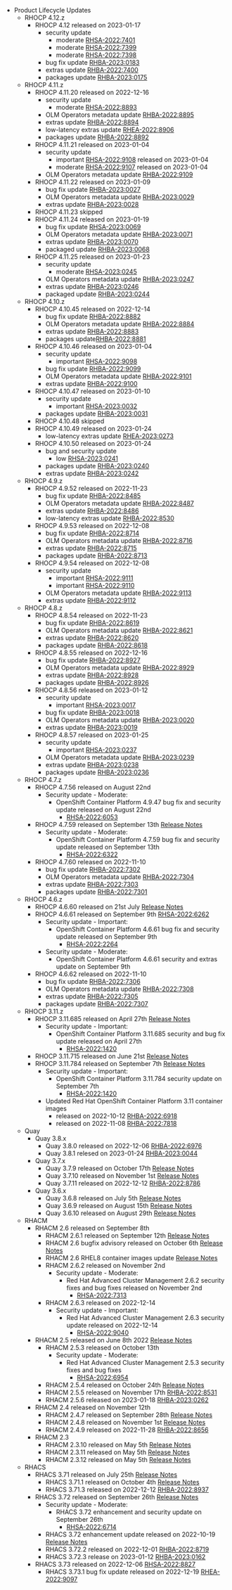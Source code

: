 - Product Lifecycle Updates
    - RHOCP 4.12.z
        - RHOCP 4.12 released on 2023-01-17
            - security update
                - moderate [RHSA-2022:7401](https://access.redhat.com/errata/RHSA-2022:7401)
                - moderate [RHSA-2022:7399](https://access.redhat.com/errata/RHSA-2022:7399)
                - moderate [RHSA-2022:7398](https://access.redhat.com/errata/RHSA-2022:7398)
            - bug fix update [RHBA-2023:0183](https://access.redhat.com/errata/RHBA-2023:0183)
            - extras update [RHBA-2022:7400](https://access.redhat.com/errata/RHBA-2022:7400)
            - packages update [RHBA-2023:0175](https://access.redhat.com/errata/RHBA-2023:0175)
    - RHOCP 4.11.z
        - RHOCP 4.11.20 released on 2022-12-16
            - security update
                - moderate [RHSA-2022:8893](https://access.redhat.com/errata/RHSA-2022:8893)
            - OLM Operators metadata update [RHBA-2022:8895](https://access.redhat.com/errata/RHBA-2022:8895)
            - extras update [RHBA-2022:8894](https://access.redhat.com/errata/RHBA-2022:8894)
            - low-latency extras update [RHEA-2022:8906](https://access.redhat.com/errata/RHEA-2022:8906)
            - packages update [RHBA-2022:8892](https://access.redhat.com/errata/RHBA-2022:8892)
        - RHOCP 4.11.21 released on 2023-01-04
            - security update
                - important [RHSA-2022:9108](https://access.redhat.com/errata/RHSA-2022:9108) released on 2023-01-04
                - moderate [RHSA-2022:9107](https://access.redhat.com/errata/RHSA-2022:9107) released on 2023-01-04
            - OLM Operators metadata update [RHBA-2022:9109](https://access.redhat.com/errata/RHBA-2022:9109)
        - RHOCP 4.11.22 released on 2023-01-09
            - bug fix update [RHBA-2023:0027](https://access.redhat.com/errata/RHBA-2023:0027)
            - OLM Operators metadata update [RHBA-2023:0029](https://access.redhat.com/errata/RHBA-2023:0029)
            - extras update [RHBA-2023:0028](https://access.redhat.com/errata/RHBA-2023:0028)
        - RHOCP 4.11.23 skipped
        - RHOCP 4.11.24 released on 2023-01-19
            - bug fix update [RHSA-2023:0069](https://access.redhat.com/errata/RHSA-2023:0069)
            - OLM Operators metadata update [RHBA-2023:0071](https://access.redhat.com/errata/RHBA-2023:0071)
            - extras update [RHBA-2023:0070](https://access.redhat.com/errata/RHBA-2023:0070)
            - packaged update [RHBA-2023:0068](https://access.redhat.com/errata/RHBA-2023:0068)
        - RHOCP 4.11.25 released on 2023-01-23
            - security update
                - moderate [RHSA-2023:0245](https://access.redhat.com/errata/RHSA-2023:0245)
            - OLM Operators metadata update [RHBA-2023:0247](https://access.redhat.com/errata/RHBA-2023:0247)
            - extras update [RHBA-2023:0246](https://access.redhat.com/errata/RHBA-2023:0246)
            - packaged update [RHBA-2023:0244](https://access.redhat.com/errata/RHBA-2023:0244)
    - RHOCP 4.10.z
        - RHOCP 4.10.45 released on 2022-12-14
            - bug fix update [RHBA-2022:8882](https://access.redhat.com/errata/RHBA-2022:8882)
            - OLM Operators metadata update [RHBA-2022:8884](https://access.redhat.com/errata/RHBA-2022:8884)
            - extras update [RHBA-2022:8883](https://access.redhat.com/errata/RHBA-2022:8883)
            - packages update[RHBA-2022:8881](https://access.redhat.com/errata/RHBA-2022:8881)
        - RHOCP 4.10.46 released on 2023-01-04
            - security update
                - important [RHSA-2022:9098](https://access.redhat.com/errata/RHSA-2022:9098)
            - bug fix update [RHBA-2022:9099](https://access.redhat.com/errata/RHBA-2022:9099)
            - OLM Operators metadata update [RHBA-2022:9101](https://access.redhat.com/errata/RHBA-2022:9101)
            - extras update [RHBA-2022:9100](https://access.redhat.com/errata/RHBA-2022:9100)
        - RHOCP 4.10.47 released on 2023-01-10
            - security update
                - important [RHSA-2023:0032](https://access.redhat.com/errata/RHSA-2023:0032)
            - packages update [RHBA-2023:0031](https://access.redhat.com/errata/RHBA-2023:0031)
        - RHOCP 4.10.48 skipped
        - RHOCP 4.10.49 released on 2023-01-24
            - low-latency extras update [RHEA-2023:0273](https://access.redhat.com/errata/RHEA-2023:0273)
        - RHOCP 4.10.50 released on 2023-01-24
            - bug and security update
                - low [RHSA-2023:0241](https://access.redhat.com/errata/RHSA-2023:0241)
            - packages update [RHBA-2023:0240](https://access.redhat.com/errata/RHBA-2023:0240)
            - extras update [RHBA-2023:0242](https://access.redhat.com/errata/RHBA-2023:0242)
    - RHOCP 4.9.z
        - RHOCP 4.9.52 released on 2022-11-23
            - bug fix update [RHBA-2022:8485](https://access.redhat.com/errata/RHBA-2022:8485)
            - OLM Operators metadata update [RHBA-2022:8487](https://access.redhat.com/errata/RHBA-2022:8487)
            - extras update [RHBA-2022:8486](https://access.redhat.com/errata/RHBA-2022:8486)
            - low-latency extras update [RHBA-2022:8530](https://access.redhat.com/errata/RHBA-2022:8530)
        - RHOCP 4.9.53 released on 2022-12-08
            - bug fix update [RHBA-2022:8714](https://access.redhat.com/errata/RHBA-2022:8714)
            - OLM Operators metadata update [RHBA-2022:8716](https://access.redhat.com/errata/RHBA-2022:8716)
            - extras update [RHBA-2022:8715](https://access.redhat.com/errata/RHBA-2022:8715)
            - packages update [RHBA-2022:8713](https://access.redhat.com/errata/RHBA-2022:8713)
        - RHOCP 4.9.54 released on 2022-12-08
            - security update
                - important [RHSA-2022:9111](https://access.redhat.com/errata/RHSA-2022:9111)
                - important [RHSA-2022:9110](https://access.redhat.com/errata/RHSA-2022:9110)
            - OLM Operators metadata update [RHBA-2022:9113](https://access.redhat.com/errata/RHBA-2022:9113)
            - extras update [RHBA-2022:9112](https://access.redhat.com/errata/RHBA-2022:9112)
    - RHOCP 4.8.z
        - RHOCP 4.8.54 released on 2022-11-23
            - bug fix update [RHBA-2022:8619](https://access.redhat.com/errata/RHBA-2022:8619)
            - OLM Operators metadata update [RHBA-2022:8621](https://access.redhat.com/errata/RHBA-2022:8621)
            - extras update [RHBA-2022:8620](https://access.redhat.com/errata/RHBA-2022:8620)
            - packages update [RHBA-2022:8618](https://access.redhat.com/errata/RHBA-2022:8618)
        - RHOCP 4.8.55 released on 2022-12-16
            - bug fix update [RHBA-2022:8927](https://access.redhat.com/errata/RHBA-2022:8927)
            - OLM Operators metadata update [RHBA-2022:8929](https://access.redhat.com/errata/RHBA-2022:8929)
            - extras update [RHBA-2022:8928](https://access.redhat.com/errata/RHBA-2022:8928)
            - packages update [RHBA-2022:8926](https://access.redhat.com/errata/RHBA-2022:8926)
        - RHOCP 4.8.56 released on 2023-01-12
            - security update
                - important [RHSA-2023:0017](https://access.redhat.com/errata/RHSA-2023:0017)
            - bug fix update [RHBA-2023:0018](https://access.redhat.com/errata/RHBA-2023:0018)
            - OLM Operators metadata update [RHBA-2023:0020](https://access.redhat.com/errata/RHBA-2023:0020)
            - extras update [RHBA-2023:0019](https://access.redhat.com/errata/RHBA-2023:0019)
        - RHOCP 4.8.57 released on 2023-01-25
            - security update
                - important [RHSA-2023:0237](https://access.redhat.com/errata/RHSA-2023:0237)
            - OLM Operators metadata update [RHBA-2023:0239](https://access.redhat.com/errata/RHBA-2023:0239)
            - extras update [RHBA-2023:0238](https://access.redhat.com/errata/RHBA-2023:0238)
            - packages update [RHBA-2023:0236](https://access.redhat.com/errata/RHBA-2023:0236)
    - RHOCP 4.7.z
        - RHOCP 4.7.56 released on August 22nd
            - Security update - Moderate:
                - OpenShift Container Platform 4.9.47 bug fix and security update released on August 22nd
                    - [RHSA-2022:6053](https://access.redhat.com/errata/RHSA-2022:6053)
        - RHOCP 4.7.59 released on September 13th  [Release Notes](https://access.redhat.com/errata/RHBA-2022:6321)
            - Security update - Moderate:
                - OpenShift Container Platform 4.7.59 bug fix and security update released on September 13th
                    - [RHSA-2022:6322](https://access.redhat.com/errata/RHSA-2022:6322)
        - RHOCP 4.7.60 released on 2022-11-10
            - bug fix update [RHBA-2022:7302](https://access.redhat.com/errata/RHBA-2022:7302)
            - OLM Operators metadata update [RHBA-2022:7304](https://access.redhat.com/errata/RHBA-2022:7304)
            - extras update [RHBA-2022:7303](https://access.redhat.com/errata/RHBA-2022:7303)
            - packages update [RHBA-2022:7301](https://access.redhat.com/errata/RHBA-2022:7301)
    - RHOCP 4.6.z
        - RHOCP 4.6.60 released on 21st July [Release Notes](https://access.redhat.com/errata/RHBA-2022:5572)
        - RHOCP 4.6.61 released on September 9th [RHSA-2022:6262](https://access.redhat.com/errata/RHSA-2022:6262)
            - Security update - Important:
                - OpenShift Container Platform 4.6.61 bug fix and security update released on September 9th
                    - [RHSA-2022:2264](https://access.redhat.com/errata/RHSA-2022:2264)
            - Security update - Moderate:
                - OpenShift Container Platform 4.6.61 security and extras update on September 9th
        - RHOCP 4.6.62 released on 2022-11-10
            - bug fix update [RHBA-2022:7306](https://access.redhat.com/errata/RHBA-2022:7306)
            - OLM Operators metadata update [RHBA-2022:7308](https://access.redhat.com/errata/RHBA-2022:7308)
            - extras update [RHBA-2022:7305](https://access.redhat.com/errata/RHBA-2022:7305)
            - packages update [RHBA-2022:7307](https://access.redhat.com/errata/RHBA-2022:7307)
    - RHOCP 3.11.z
        - RHOCP 3.11.685 released on April 27th [Release Notes](https://access.redhat.com/errata/RHBA-2022:1421)
            - Security update - Important:
                - OpenShift Container Platform 3.11.685 security and bug fix update released on April 27th
                    - [RHSA-2022:1420](https://access.redhat.com/errata/RHSA-2022:1420)
        - RHOCP 3.11.715 released on June 21st [Release Notes](https://access.redhat.com/errata/RHSA-2022:4999)
        - RHOCP 3.11.784 released on September 7th [Release Notes](https://access.redhat.com/errata/RHBA-2022:6251)
            - Security update - Important:
                - OpenShift Container Platform 3.11.784 security update on September 7th
                    - [RHSA-2022:1420](https://access.redhat.com/errata/RHSA-2022:1420)
            - Updated Red Hat OpenShift Container Platform 3.11 container images
                - released on 2022-10-12 [RHBA-2022:6918](https://access.redhat.com/errata/RHBA-2022:6918)
                - released on 2022-11-08 [RHBA-2022:7818](https://access.redhat.com/errata/RHBA-2022:7818)
    - Quay
        - Quay 3.8.x
            - Quay 3.8.0 released on 2022-12-06 [RHBA-2022:6976](https://access.redhat.com/errata/RHBA-2022:6976)
            - Quay 3.8.1 relesed on 2023-01-24 [RHBA-2023:0044](https://access.redhat.com/errata/RHBA-2023:0044)
        - Quay 3.7.x
            - Quay 3.7.9 released on October 17th [Release Notes](https://access.redhat.com/errata/RHBA-2022:6930)
            - Quay 3.7.10 released on November 1st [Release Notes](https://access.redhat.com/errata/RHBA-2022:7219)
            - Quay 3.7.11 released on 2022-12-12 [RHBA-2022:8786](https://access.redhat.com/errata/RHBA-2022:8786)
        - Quay 3.6.x
            - Quay 3.6.8 released on July 5th [Release Notes](https://access.redhat.com/errata/RHBA-2022:5417)
            - Quay 3.6.9 released on August 15th [Release Notes](https://access.redhat.com/errata/RHBA-2022:5801)
            - Quay 3.6.10 released on August 29th [Release Notes](https://access.redhat.com/errata/RHBA-2022:6153)
    - RHACM
        - RHACM 2.6 released on September 8th
            - RHACM 2.6.1 released on September 12th [Release Notes](https://access.redhat.com/errata/RHSA-2022:5531)
            - RHACM 2.6 bugfix advisory released on October 6th [Release Notes](https://access.redhat.com/errata/RHBA-2022:6836)
            - RHACM 2.6 RHEL8 container images update [Release Notes](https://access.redhat.com/errata/RHBA-2022:7193)
            - RHACM 2.6.2 released on November 2nd
                - Security update - Moderate:
                    - Red Hat Advanced Cluster Management 2.6.2 security fixes and bug fixes released on November 2nd
                        - [RHSA-2022:7313](https://access.redhat.com/errata/RHSA-2022:7313)
            - RHACM 2.6.3 released on 2022-12-14
                - Security update - Important:
                    - Red Hat Advanced Cluster Management 2.6.3 security update released on 2022-12-14
                        - [RHSA-2022:9040](https://access.redhat.com/errata/RHSA-2022:9040)
        - RHACM 2.5 released on June 8th 2022 [Release Notes](https://access.redhat.com/errata/RHSA-2022:4956)
            - RHACM 2.5.3 released on October 13th
                - Security update - Moderate:
                    - Red Hat Advanced Cluster Management 2.5.3 security fixes and bug fixes
                        - [RHSA-2022:6954](https://access.redhat.com/errata/RHSA-2022:6954)
            - RHACM 2.5.4 released on October 24th [Release Notes](https://access.redhat.com/errata/RHBA-2022:7093)
            - RHACM 2.5.5 released on November 17th [RHBA-2022:8531](https://access.redhat.com/errata/RHBA-2022:8531)
            - RHACM 2.5.6 released on 2023-01-18 [RHBA-2023:0262](https://access.redhat.com/errata/RHBA-2023:0262)
        - RHACM 2.4 released on November 12th
            - RHACM 2.4.7 released on September 28th [Release Notes](https://access.redhat.com/errata/RHBA-2022:6747)
            - RHACM 2.4.8 released on November 1st [Release Notes](https://access.redhat.com/errata/RHSA-2022:7276)
            - RHACM 2.4.9 released on 2022-11-28 [RHBA-2022:8656](https://access.redhat.com/errata/RHBA-2022:8656)
        - RHACM 2.3
            - RHACM 2.3.10 released on May 5th [Release Notes](https://access.redhat.com/errata/RHSA-2022:1715)
            - RHACM 2.3.11 released on May 5th [Release Notes](https://access.redhat.com/errata/RHSA-2022:5392)
            - RHACM 2.3.12 released on May 5th [Release Notes](https://access.redhat.com/errata/RHSA-2022:6271)
    - RHACS
        - RHACS 3.71 released on July 25th [Release Notes](https://access.redhat.com/errata/RHSA-2022:5704)
            - RHACS 3.71.1 released on October 4th [Release Notes](https://access.redhat.com/errata/RHBA-2022:6793)
            - RHACS 3.71.3 released on 2022-12-12 [RHBA-2022:8937](https://access.redhat.com/errata/RHBA-2022:8937)
        - RHACS 3.72 released on September 26th [Release Notes](https://access.redhat.com/errata/RHSA-2022:6714)
            - Security update - Moderate:
                - RHACS 3.72 enhancement and security update on September 26th
                    - [RHSA-2022:6714](https://access.redhat.com/errata/RHSA-2022:6714)
            - RHACS 3.72 enhancement update released on 2022-10-19 [Release Notes](https://access.redhat.com/errata/RHBA-2022:7057)
            - RHACS 3.72.2 released on 2022-12-01 [RHBA-2022:8719](https://access.redhat.com/errata/RHBA-2022:8719)
            - RHACS 3.72.3 release on 2023-01-12 [RHBA-2023:0162](https://access.redhat.com/errata/RHBA-2023:0162)
        - RHACS 3.73 released on 2022-12-06 [RHSA-2022:8827](https://access.redhat.com/errata/RHSA-2022:8827)
            - RHACS 3.73.1 bug fix update released on 2022-12-19 [RHEA-2022:9097](https://access.redhat.com/errata/RHEA-2022:9097)
  
